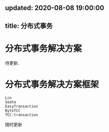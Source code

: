 updated: 2020-08-08 19:00:00
---
title: 分布式事务
---



# 分布式事务解决方案

待更新.





# 分布式事务解决方案框架

```
Lcn
Seata
EasyTransaction
ByteTCC
TCC-transaction
```

随时更新
